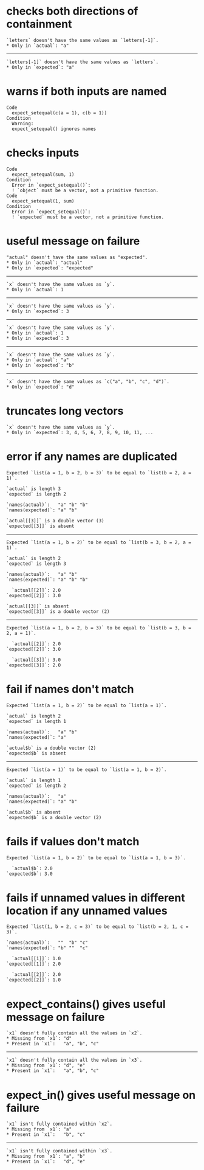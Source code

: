 # checks both directions of containment

    `letters` doesn't have the same values as `letters[-1]`.
    * Only in `actual`: "a"
    

---

    `letters[-1]` doesn't have the same values as `letters`.
    * Only in `expected`: "a"
    

# warns if both inputs are named

    Code
      expect_setequal(c(a = 1), c(b = 1))
    Condition
      Warning:
      expect_setequal() ignores names

# checks inputs

    Code
      expect_setequal(sum, 1)
    Condition
      Error in `expect_setequal()`:
      ! `object` must be a vector, not a primitive function.
    Code
      expect_setequal(1, sum)
    Condition
      Error in `expect_setequal()`:
      ! `expected` must be a vector, not a primitive function.

# useful message on failure

    "actual" doesn't have the same values as "expected".
    * Only in `actual`: "actual"
    * Only in `expected`: "expected"
    

---

    `x` doesn't have the same values as `y`.
    * Only in `actual`: 1
    

---

    `x` doesn't have the same values as `y`.
    * Only in `expected`: 3
    

---

    `x` doesn't have the same values as `y`.
    * Only in `actual`: 1
    * Only in `expected`: 3
    

---

    `x` doesn't have the same values as `y`.
    * Only in `actual`: "a"
    * Only in `expected`: "b"
    

---

    `x` doesn't have the same values as `c("a", "b", "c", "d")`.
    * Only in `expected`: "d"
    

# truncates long vectors

    `x` doesn't have the same values as `y`.
    * Only in `expected`: 3, 4, 5, 6, 7, 8, 9, 10, 11, ...
    

# error if any names are duplicated

    Expected `list(a = 1, b = 2, b = 3)` to be equal to `list(b = 2, a = 1)`.
    
    `actual` is length 3
    `expected` is length 2
    
    `names(actual)`:   "a" "b" "b"
    `names(expected)`: "a" "b"    
    
    `actual[[3]]` is a double vector (3)
    `expected[[3]]` is absent

---

    Expected `list(a = 1, b = 2)` to be equal to `list(b = 3, b = 2, a = 1)`.
    
    `actual` is length 2
    `expected` is length 3
    
    `names(actual)`:   "a" "b"    
    `names(expected)`: "a" "b" "b"
    
      `actual[[2]]`: 2.0
    `expected[[2]]`: 3.0
    
    `actual[[3]]` is absent
    `expected[[3]]` is a double vector (2)

---

    Expected `list(a = 1, b = 2, b = 3)` to be equal to `list(b = 3, b = 2, a = 1)`.
    
      `actual[[2]]`: 2.0
    `expected[[2]]`: 3.0
    
      `actual[[3]]`: 3.0
    `expected[[3]]`: 2.0

# fail if names don't match

    Expected `list(a = 1, b = 2)` to be equal to `list(a = 1)`.
    
    `actual` is length 2
    `expected` is length 1
    
    `names(actual)`:   "a" "b"
    `names(expected)`: "a"    
    
    `actual$b` is a double vector (2)
    `expected$b` is absent

---

    Expected `list(a = 1)` to be equal to `list(a = 1, b = 2)`.
    
    `actual` is length 1
    `expected` is length 2
    
    `names(actual)`:   "a"    
    `names(expected)`: "a" "b"
    
    `actual$b` is absent
    `expected$b` is a double vector (2)

# fails if values don't match

    Expected `list(a = 1, b = 2)` to be equal to `list(a = 1, b = 3)`.
    
      `actual$b`: 2.0
    `expected$b`: 3.0

# fails if unnamed values in different location if any unnamed values

    Expected `list(1, b = 2, c = 3)` to be equal to `list(b = 2, 1, c = 3)`.
    
    `names(actual)`:   ""  "b" "c"
    `names(expected)`: "b" ""  "c"
    
      `actual[[1]]`: 1.0
    `expected[[1]]`: 2.0
    
      `actual[[2]]`: 2.0
    `expected[[2]]`: 1.0

# expect_contains() gives useful message on failure

    `x1` doesn't fully contain all the values in `x2`.
    * Missing from `x1`: "d"
    * Present in `x1`:   "a", "b", "c"
    

---

    `x1` doesn't fully contain all the values in `x3`.
    * Missing from `x1`: "d", "e"
    * Present in `x1`:   "a", "b", "c"
    

# expect_in() gives useful message on failure

    `x1` isn't fully contained within `x2`.
    * Missing from `x1`: "a"
    * Present in `x1`:   "b", "c"
    

---

    `x1` isn't fully contained within `x3`.
    * Missing from `x1`: "a", "b"
    * Present in `x1`:   "d", "e"
    


